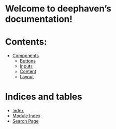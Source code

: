 <!-- deephaven documentation master file, created by
sphinx-quickstart on Tue Mar 26 07:26:08 2024.
You can adapt this file completely to your liking, but it should at least
contain the root `toctree` directive. -->

# Welcome to deephaven’s documentation!

# Contents:

* [Components](components/index.md)
  * [Buttons](components/index.md#buttons)
  * [Inputs](components/index.md#inputs)
  * [Content](components/index.md#content)
  * [Layout](components/index.md#layout)

# Indices and tables

* [Index](genindex.md)
* [Module Index](py-modindex.md)
* [Search Page](search.md)
